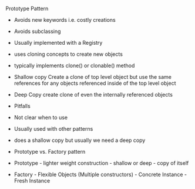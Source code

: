 Prototype Pattern

-  Avoids new keywords i.e. costly creations
-  Avoids subclassing
-  Usually implemented with a Registry
-  uses cloning concepts to create new objects
-  typically implements clone() or clonable() method

-  Shallow copy
	Create a clone of top level object but use the same references for any objects referenced inside of the top level object

-  Deep Copy
	create clone of even the internally referenced objects 

-  Pitfalls
  -  Not clear when to use
  -  Usually used with other patterns
  -  does a shallow copy but usually we need a deep copy

-  Prototype vs. Factory pattern
  -  Prototype
    -  lighter weight construction
    -  shallow or deep
    -  copy of itself
  -  Factory
    -  Flexible Objects (Multiple constructors)
    -  Concrete Instance
    -  Fresh Instance
